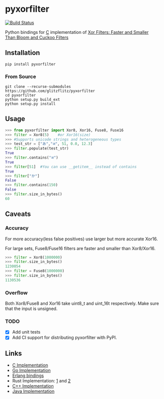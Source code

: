 # pyxorfilter

[![Build Status](https://travis-ci.org/glitzflitz/pyxorfilter.svg?branch=master)](https://travis-ci.org/glitzflitz/pyxorfilter)

Python bindings for [C](https://github.com/FastFilter/xor_singleheader) implementation of [Xor Filters: Faster and Smaller Than Bloom and Cuckoo Filters](https://arxiv.org/abs/1912.08258)
## Installation
`pip install pyxorfilter`
### From Source
```
git clone --recurse-submodules https://github.com/glitzflitz/pyxorfilter
cd pyxorfilter
python setup.py build_ext
python setup.py install
```
## Usage
```py
>>> from pyxorfilter import Xor8, Xor16, Fuse8, Fuse16
>>> filter = Xor8(5)	#or Xor16(size)
>>> #Supports unicode strings and heterogeneous types
>>> test_str = ["あ","अ", 51, 0.0, 12.3]
>>> filter.populate(test_str)
True
>>> filter.contains("अ")
True
>>> filter[51]  #You can use __getitem__ instead of contains
True
>>> filter["か"]
False
>>> filter.contains(150)
False
>>> filter.size_in_bytes()
60
```
## Caveats
### Accuracy
For more accuracy(less false positives) use larger but more accurate Xor16.

For large sets, Fuse8/Fuse16 filters are faster and smaller than Xor8/Xor16.

```py
>>> filter = Xor8(1000000)
>>> filter.size_in_bytes()
1230054
>>> filter = Fuse8(1000000)
>>> filter.size_in_bytes()
1130536
```

### Overflow
Both Xor8/Fuse8 and Xor16 take uint8_t and uint_16t respectively. Make sure that the input is unsigned.

### TODO

- [x] Add unit tests
- [x] Add CI support for distributing pyxorfilter with PyPI.

## Links
* [C Implementation](https://github.com/FastFilter/xor_singleheader)
* [Go Implementation](https://github.com/FastFilter/xorfilter)
* [Erlang bindings](https://github.com/mpope9/exor_filter)
* Rust Implementation: [1](https://github.com/bnclabs/xorfilter) and [2](https://github.com/codri/xorfilter-rs)
* [C++ Implementation](https://github.com/FastFilter/fastfilter_cpp)
* [Java Implementation](https://github.com/FastFilter/fastfilter_java)

